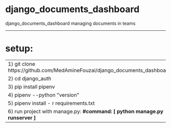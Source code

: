 # django_documents_dashboard
django_documents_dashboard managing documents in teams

------------------------------------

# setup:

<table>
<tr>
<td> 1)  git clone https://github.com/MedAmineFouzai/django_documents_dashboard/</td>
</tr>
<tr>
<td> 2) cd django_auth</td>
</tr>
<tr>
<td> 3) pip install pipenv</td>
</tr>
</tr>
<td> 4) pipenv --python "version"</td>
</tr>
<tr>
<td> 5) pipenv install - r requirements.txt</td>
</tr>
<tr>
  <td>
    6) run project with manage.py: <b>#command: [ python manage.py runserver ] </b>  </td>
 </tr>
</table>
